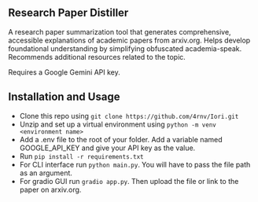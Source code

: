 ## Research Paper Distiller

A research paper summarization tool that generates comprehensive, accessible explanations of academic papers from arxiv.org. Helps develop foundational understanding by simplifying obfuscated academia-speak. Recommends additional resources related to the topic.

Requires a Google Gemini API key.

## Installation and Usage

- Clone this repo using `git clone https://github.com/4rnv/Iori.git`
- Unzip and set up a virtual environment using `python -m venv <environment name>`
- Add a .env file to the root of your folder. Add a variable named GOOGLE_API_KEY and give your API key as the value.
- Run `pip install -r requirements.txt`
- For CLI interface run `python main.py`. You will have to pass the file path as an argument.
- For gradio GUI run `gradio app.py`. Then upload the file or link to the paper on arxiv.org.
